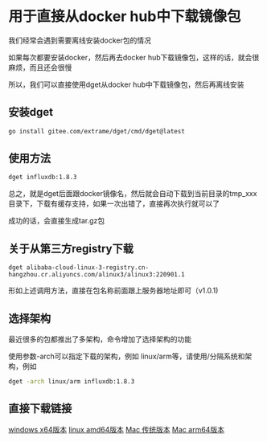 # 用于直接从docker hub中下载镜像包

我们经常会遇到需要离线安装docker包的情况

如果每次都要安装docker，然后再去docker hub下载镜像包，这样的话，就会很麻烦，而且还会很慢

所以，我们可以直接使用dget从docker hub中下载镜像包，然后再离线安装

## 安装dget

```bash
go install gitee.com/extrame/dget/cmd/dget@latest
```

## 使用方法

```bash
dget influxdb:1.8.3
```

总之，就是dget后面跟docker镜像名，然后就会自动下载到当前目录的tmp_xxx目录下，下载有缓存支持，如果一次出错了，直接再次执行就可以了

成功的话，会直接生成tar.gz包

## 关于从第三方registry下载

```
dget alibaba-cloud-linux-3-registry.cn-hangzhou.cr.aliyuncs.com/alinux3/alinux3:220901.1
```

形如上述调用方法，直接在包名称前面跟上服务器地址即可（v1.0.1)

## 选择架构

最近很多的包都推出了多架构，命令增加了选择架构的功能

使用参数-arch可以指定下载的架构，例如 linux/arm等，请使用/分隔系统和架构，例如

```bash
dget -arch linux/arm influxdb:1.8.3
```

## 直接下载链接

[windows x64版本](https://dget.oss-cn-beijing.aliyuncs.com/dget_windows_amd64_v1_0_0.zip)
[linux amd64版本](https://dget.oss-cn-beijing.aliyuncs.com/dget_linux_amd64_v_1_0_0.zip)
[Mac 传统版本](https://dget.oss-cn-beijing.aliyuncs.com/dget_darwin_amd64_v1_0_0.zip)
[Mac arm64版本](https://dget.oss-cn-beijing.aliyuncs.com/dget_darwin_arm64_v1_0_0.zip)
